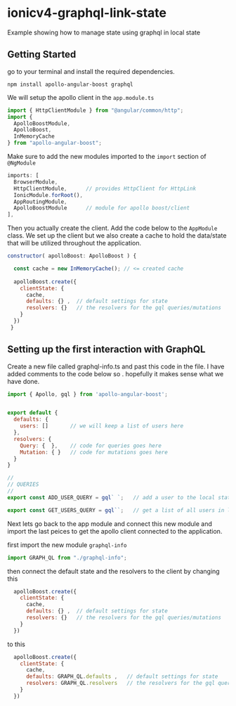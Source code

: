 # ionicv4-graphql-link-state
Example showing how to manage state using graphql in local state


## Getting Started

go to your terminal and install the required dependencies.

```
npm install apollo-angular-boost graphql
```

We will setup the apollo client in the `app.module.ts`

```javascript
import { HttpClientModule } from "@angular/common/http";
import {
  ApolloBoostModule,
  ApolloBoost,
  InMemoryCache
} from "apollo-angular-boost";
```

Make sure to add the new modules imported to the `import` section of `@NgModule`

```javascript
imports: [
  BrowserModule,
  HttpClientModule,      // provides HttpClient for HttpLink
  IonicModule.forRoot(),
  AppRoutingModule,
  ApolloBoostModule      // module for apollo boost/client
],
```

Then you actually create the client. Add the code below to the `AppModule` class. We set up the client but we also create a cache to hold the data/state that will be utilized throughout the application.

```javascript
constructor( apolloBoost: ApolloBoost ) {

  const cache = new InMemoryCache(); // <= created cache
  
  apolloBoost.create({
    clientState: {
      cache,
      defaults: {} ,  // default settings for state
      resolvers: {}   // the resolvers for the gql queries/mutations
    }
  })
 }
```

## Setting up the first interaction with GraphQL

Create a new file called graphql-info.ts and past this code in the file. I have added comments to the code below so . hopefully it makes sense what we have done.

```javascript
import { Apollo, gql } from 'apollo-angular-boost';


export default {
  defaults: {
    users: []       // we will keep a list of users here
  },
  resolvers: {
    Query: {  },    // code for queries goes here
    Mutation: { }   // code for mutations goes here
  }
}

//
// QUERIES
//
export const ADD_USER_QUERY = gql` `;   // add a user to the local state

export const GET_USERS_QUERY = gql``;   // get a list of all users in local state
```
Next lets go back to the app module and connect this new module and import the last peices to get the apollo client connected to the application.

first import the new module `graphql-info`

```javascript
import GRAPH_QL from "./graphql-info";
```

then connect the default state and the resolvers to the client by changing this
```javascript
  apolloBoost.create({
    clientState: {
      cache,
      defaults: {} ,  // default settings for state
      resolvers: {}   // the resolvers for the gql queries/mutations
    }
  })
```

to this

```javascript
  apolloBoost.create({
    clientState: {
      cache,
      defaults: GRAPH_QL.defaults ,   // default settings for state
      resolvers: GRAPH_QL.resolvers   // the resolvers for the gql queries/mutations
    }
  })

```

